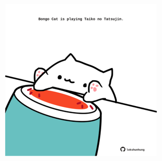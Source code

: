 <!-- built at 12/02/2022, 12:00:50 UTC -->
<p align="center">
  <img width="500" height="500" src="./ReadmeImage.svg">
</p>
